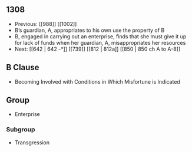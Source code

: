## 1308
- Previous: [[988]] [[1002]] 
- B’s guardian, A, appropriates to his own use the property of B
- B, engaged in carrying out an enterprise, finds that she must give it up for lack of funds when her guardian, A, misappropriates her resources
- Next: [[642 | 642 -*]] [[739]] [[812 | 812a]] [[850 | 850 ch A to A-8]] 

## B Clause
- Becoming Involved with Conditions in Which Misfortune is Indicated

## Group
- Enterprise

### Subgroup
- Transgression

